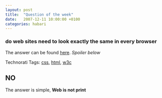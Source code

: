 ```yaml
---
layout: post
title:  "Question of the week"
date:   2007-12-11 10:00:00 +0100
categories: habari
---
```

<h3>do web sites need to look exactly the same in every browser</h3>
<p>The answer can be found <a href="http://dowebsitesneedtolookexactlythesameineverybrowser.com/">here</a>.
<em>Spoiler below</em></p>





<!-- Technorati Tags Start -->
<p>Technorati Tags:
<a href="http://technorati.com/tag/css" rel="tag">css</a>, <a href="http://technorati.com/tag/html" rel="tag">html</a>, <a href="http://technorati.com/tag/w3c" rel="tag">w3c</a>
</p>
<!-- Technorati Tags End -->
<!--more-->




<h2>NO</h2>
<p>The answer is simple, <strong>Web is not print</strong></p>